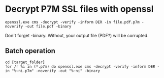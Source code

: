 # Decrypt P7M SSL files with openssl

    openssl.exe cms -decrypt -verify -inform DER -in file.pdf.p7m -noverify -out file.pdf -binary

Don't forget -binary. Without, your output file (PDF?) will be corrupted.

## Batch operation

    cd [target_folder]
    for /r %i in (*.p7m) do openssl.exe cms -decrypt -verify -inform DER -in "%~ni.p7m" -noverify -out "%~ni" -binary
